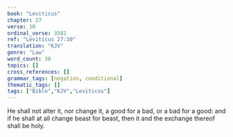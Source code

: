 ```yaml
---
book: "Leviticus"
chapter: 27
verse: 10
ordinal_verse: 3581
ref: "Leviticus 27:10"
translation: "KJV"
genre: "Law"
word_count: 38
topics: []
cross_references: []
grammar_tags: [negation, conditional]
thematic_tags: []
tags: ["Bible","KJV","Leviticus"]
---
```

He shall not alter it, nor change it, a good for a bad, or a bad for a good: and if he shall at all change beast for beast, then it and the exchange thereof shall be holy.

